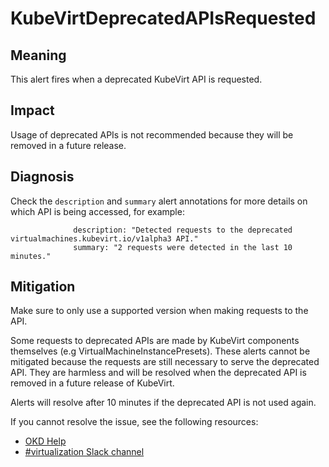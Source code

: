 # KubeVirtDeprecatedAPIsRequested
<!-- Edited by fmatouschek, May 2023-->

## Meaning

This alert fires when a deprecated KubeVirt API is requested.

## Impact

Usage of deprecated APIs is not recommended because they will be removed in a future release.

## Diagnosis

Check the `description` and `summary` alert annotations for more details on which API is being accessed, for example:
```
              description: "Detected requests to the deprecated virtualmachines.kubevirt.io/v1alpha3 API."
              summary: "2 requests were detected in the last 10 minutes."
```

## Mitigation

Make sure to only use a supported version when making requests to the API.

Some requests to deprecated APIs are made by KubeVirt components themselves (e.g VirtualMachineInstancePresets).
These alerts cannot be mitigated because the requests are still necessary to serve the deprecated API.
They are harmless and will be resolved when the deprecated API is removed in a future release of KubeVirt.

Alerts will resolve after 10 minutes if the deprecated API is not used again.

If you cannot resolve the issue, see the following resources:

- [OKD Help](https://www.okd.io/help/)
- [#virtualization Slack channel](https://kubernetes.slack.com/channels/virtualization)
